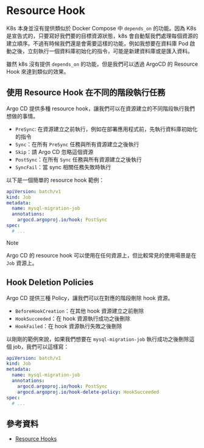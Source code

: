 # Resource Hook

K8s 本身並沒有提供類似於 Docker Compose 中 `depends_on` 的功能。因為 K8s 是宣告式的，只要寫好我們要的目標資源狀態，k8s 會自動幫我們處理每個資源的建立順序。不過有時候我們還是會需要這樣的功能，例如我想要在資料庫 Pod 啟動之後，立刻執行一個資料庫初始化的指令，可能是新建資料庫或是匯入資料。

雖然 k8s 沒有提供 `depends_on` 的功能，但是我們可以透過 ArgoCD 的 Resource Hook 來達到類似的效果。

## 使用 Resource Hook 在不同的階段執行任務

Argo CD 提供多種 resource hook，讓我們可以在資源建立的不同階段執行我們想做的事情。

- `PreSync`: 在資源建立之前執行，例如在部署應用程式前，先執行資料庫初始化的指令
- `Sync`：在所有 `PreSync` 任務與所有資源建立之後執行
- `Skip`：請 Argo CD 忽略這個資源
- `PostSync`：在所有 `Sync` 任務與所有資源建立之後執行
- `SyncFail`：當 sync 相關任務失敗時執行

以下是一個簡單的 resource hook 範例：

```yaml
apiVersion: batch/v1
kind: Job
metadata:
  name: mysql-migration-job
  annotations:
    argocd.argoproj.io/hook: PostSync
spec:
  # ...
```

> [!NOTE]
>
> Argo CD 的 resource hook 可以使用在任何資源上，但比較常見的使用場景是在 `Job` 資源上。

## Hook Deletion Policies

Argo CD 提供三種 Policy，讓我們可以在對應的階段刪除 hook 資源。

- `BeforeHookCreation`：在其他 hook 資源建立之前刪除
- `HookSucceeded`：在 hook 資源執行成功之後刪除
- `HookFailed`：在 hook 資源執行失敗之後刪除

以剛剛的範例來說，如果我們想要在 `mysql-migration-job` 執行成功之後刪除這個 job，我們可以這樣寫：

```yaml
apiVersion: batch/v1
kind: Job
metadata:
  name: mysql-migration-job
  annotations:
    argocd.argoproj.io/hook: PostSync
    argocd.argoproj.io/hook-delete-policy: HookSucceeded
spec:
  # ...
```

## 參考資料

- [Resource Hooks](https://argo-cd.readthedocs.io/en/stable/user-guide/resource_hooks/)
